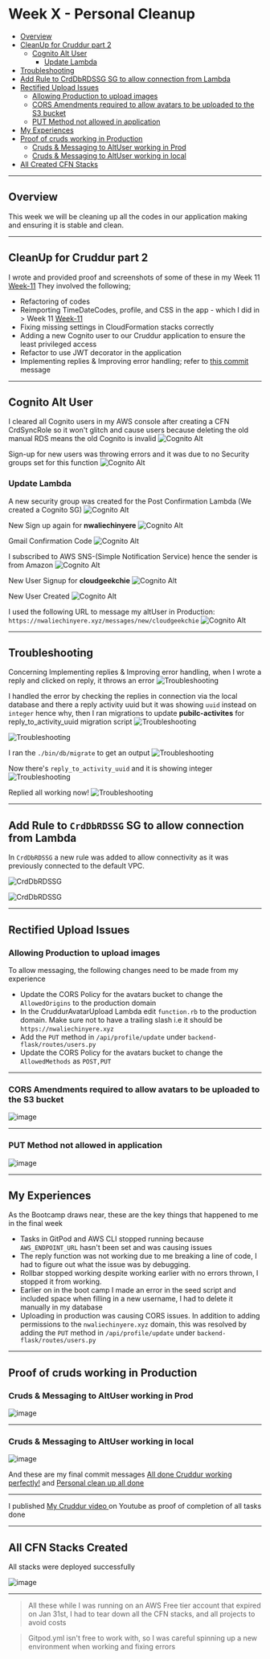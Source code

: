 # Week X - Personal Cleanup

- [Overview](#overview)
- [CleanUp for Cruddur part 2](#cleanup-for-cruddur-part-2)
  - [Cognito Alt User](#Cognito-alt-user)
    - [Update Lambda](#update-lambda)
- [Troubleshooting](#troubleshooting)
- [Add Rule to CrdDbRDSSG SG to allow connection from Lambda](#add-rule-to-crddbrdssg-sg-to-allow-connection-from-lambda)
- [Rectified Upload Issues](#rectified-upload-issues)
    - [Allowing Production to upload images](#allowing-production-to-upload-images)
    - [CORS Amendments required to allow avatars to be uploaded to the S3 bucket](#cors-amendments-required-to-allow-avatars-to-be-uploaded-to-the-s3-bucket)
    - [PUT Method not allowed in application](#put-method-not-allowed-in-application)
- [My Experiences](#my-experiences)
- [Proof of cruds working in Production](#proof-of-cruds-working-in-production)
  - [Cruds & Messaging to AltUser working in Prod](#cruds-&-messaging-to-altuser-working-in-prod)
  - [Cruds & Messaging to AltUser working in local](#cruds-&-messaging-to-altuser-working-in-local)
- [All Created CFN Stacks](#all-created-cfn-stacks)

---

## Overview

This week we will be cleaning up all the codes in our application making and ensuring it is stable and clean.

---

## CleanUp for Cruddur part 2

I wrote and provided proof and screenshots of some of these in my Week 11 [Week-11](week11.md) They involved the following;

- Refactoring of codes
- Reimporting TimeDateCodes, profile, and CSS in the app - which I did in > Week 11 [Week-11](week11.md)
- Fixing missing settings in CloudFormation stacks correctly
- Adding a new Cognito user to our Cruddur application to ensure the least privileged access
- Refactor to use JWT decorator in the application
- Implementing replies & Improving error handling; refer to [this commit](https://github.com/Chinyere-nwalie/aws-bootcamp-cruddur-2023/commit/78a4012625308bcfdcc34600fc2dd491fba2d71b) message

---

## Cognito Alt User

I cleared all Cognito users in my AWS console after creating a CFN CrdSyncRole so it won't glitch and cause users because deleting the old manual RDS means the old Cognito is invalid
![ Cognito Alt](https://github.com/Chinyere-nwalie/aws-bootcamp-cruddur-2023/blob/main/journal/assets/Screenshot%20(192).png)

Sign-up for new users was throwing errors and it was due to no Security groups set for this function
![ Cognito Alt](https://github.com/Chinyere-nwalie/aws-bootcamp-cruddur-2023/blob/main/journal/assets/Screenshot%20(197).png)

### Update Lambda

A new security group was created for the Post Confirmation Lambda (We created a Cognito SG)
![ Cognito Alt](https://github.com/Chinyere-nwalie/aws-bootcamp-cruddur-2023/blob/main/journal/assets/Screenshot%20(198).png)

New Sign up again for **nwaliechinyere**
![ Cognito Alt](https://github.com/Chinyere-nwalie/aws-bootcamp-cruddur-2023/blob/main/journal/assets/Screenshot%20(668).png)

Gmail Confirmation Code
![ Cognito Alt](https://github.com/Chinyere-nwalie/aws-bootcamp-cruddur-2023/blob/main/journal/assets/Screenshot%20(595).png)

I subscribed to AWS SNS-(Simple Notification Service) hence the sender is from Amazon
![ Cognito Alt](https://github.com/Chinyere-nwalie/aws-bootcamp-cruddur-2023/blob/main/journal/assets/Screenshot%20(666).png)

New User Signup for **cloudgeekchie**
![ Cognito Alt](https://github.com/Chinyere-nwalie/aws-bootcamp-cruddur-2023/blob/main/journal/assets/Screenshot%20(216).png)

New User Created
![ Cognito Alt](https://github.com/Chinyere-nwalie/aws-bootcamp-cruddur-2023/blob/main/journal/assets/Screenshot%20(306).png)

I used the following URL to message my altUser in Production: `https://nwaliechinyere.xyz/messages/new/cloudgeekchie`
![ Cognito Alt](https://github.com/Chinyere-nwalie/aws-bootcamp-cruddur-2023/blob/main/journal/assets/Screenshot%20(792).png)

---

## Troubleshooting

Concerning Implementing replies & Improving error handling, when I wrote a reply and clicked on reply, it throws an error
![Troubleshooting](https://github.com/Chinyere-nwalie/aws-bootcamp-cruddur-2023/blob/main/journal/assets/Screenshot%20(288).png)

I handled the error by checking the replies in connection via the local database and there a reply activity uuid but it was showing `uuid` instead on `integer` hence why, then I ran migrations to update **pubilc-activites** for reply_to_activity_uuid migration script
![Troubleshooting](https://github.com/Chinyere-nwalie/aws-bootcamp-cruddur-2023/blob/main/journal/assets/Screenshot%20(290).png)

![Troubleshooting](https://github.com/Chinyere-nwalie/aws-bootcamp-cruddur-2023/blob/main/journal/assets/Screenshot%20(661).png)

I ran the `./bin/db/migrate` to get an output
![Troubleshooting](https://github.com/Chinyere-nwalie/aws-bootcamp-cruddur-2023/blob/main/journal/assets/Screenshot%20(293).png)

Now there's `reply_to_activity_uuid` and it is showing integer
![Troubleshooting](https://github.com/Chinyere-nwalie/aws-bootcamp-cruddur-2023/blob/main/journal/assets/Screenshot%20(310).png)

Replied all working now!
![Troubleshooting](https://github.com/Chinyere-nwalie/aws-bootcamp-cruddur-2023/blob/main/journal/assets/Screenshot%20(326).png)

---

## Add Rule to `CrdDbRDSSG` SG to allow connection from Lambda

In `CrdDbRDSSG` a new rule was added to allow connectivity as it was previously connected to the default VPC.

![CrdDbRDSSG](https://github.com/Chinyere-nwalie/aws-bootcamp-cruddur-2023/blob/main/journal/assets/Screenshot%20(174).png)

![CrdDbRDSSG](https://github.com/Chinyere-nwalie/aws-bootcamp-cruddur-2023/blob/main/journal/assets/Screenshot%20(199).png)

---

## Rectified Upload Issues

### Allowing Production to upload images

To allow messaging, the following changes need to be made from my experience

- Update the CORS Policy for the avatars bucket to change the `AllowedOrigins` to the production domain
- In the CruddurAvatarUpload Lambda edit `function.rb` to the production domain. Make sure not to have a trailing slash i.e it should be `https://nwaliechinyere.xyz`
- Add the `PUT` method in `/api/profile/update` under `backend-flask/routes/users.py`
- Update the CORS Policy for the avatars bucket to change the `AllowedMethods` as `POST,PUT`

---

### CORS Amendments required to allow avatars to be uploaded to the S3 bucket

![image](CORSfordomain.png)

---

### PUT Method not allowed in application

![image](addundefined.jpg.png)

---

## My Experiences

As the Bootcamp draws near, these are the key things that happened to me in the final week

- Tasks in GitPod and AWS CLI stopped running because `AWS_ENDPOINT_URL` hasn't been set and was causing issues
- The reply function was not working due to me breaking a line of code,  I had to figure out what the issue was by debugging.
- Rollbar stopped working despite working earlier with no errors thrown, I stopped it from working.
- Earlier on in the boot camp I made an error in the seed script and included space when filling in a new username, I had to delete it manually in my database
- Uploading in production was causing CORS issues. In addition to adding permissions to the `nwaliechinyere.xyz` domain, this was resolved by adding the `PUT` method in `/api/profile/update` under `backend-flask/routes/users.py`

---

## Proof of cruds working in Production

### Cruds & Messaging to AltUser working in Prod

![image](newsigninforcloudgeekchie.png)

---

### Cruds & Messaging to AltUser working in local

![image](crudsworkingwithcloudgeekchie.png)

And these are my final commit messages [All done Cruddur working perfectly!](https://github.com/Chinyere-nwalie/aws-bootcamp-cruddur-2023/commit/100fa2d8ad96afdd8dce36ba7fb210b4a1272831) and [Personal clean up all done](https://github.com/Chinyere-nwalie/aws-bootcamp-cruddur-2023/commit/1b2b80c7c02945a14b1f3c5f1f40da8a3ce666fd)

---

I published [My Cruddur video ](https://www.youtube.com/playlist?list=PLog3wMUvMmbxNX4Lzwbc2z4QaMmE8E6Q_) on Youtube as proof of completion of all tasks done

---

## All CFN Stacks Created

All stacks were deployed successfully

![image](allcfnstackscomplete.png)

---

 > All these while I was running on an AWS Free tier account that expired on Jan 31st, I had to tear down all the CFN stacks, and all projects to avoid costs

 > Gitpod.yml isn't free to work with, so I was careful spinning up a new environment when working and fixing errors
